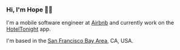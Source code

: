 ### Hi, I'm Hope 👋🏾
I'm a mobile software engineer at [Airbnb](https://github.com/airbnb) and currently work on the [HotelTonight](https://www.hoteltonight.com) app.

I'm based in the [San Francisco Bay Area](https://en.wikipedia.org/wiki/San_Francisco_Bay_Area), CA, USA.
